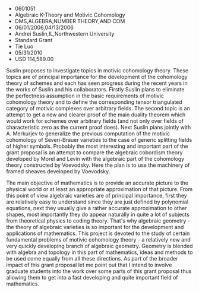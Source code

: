 
* 0601051
* Algebraic K-Theory and Motivic Cohomology
* DMS,ALGEBRA,NUMBER THEORY,AND COM
* 06/01/2006,04/13/2006
* Andrei Suslin,IL,Northwestern University
* Standard Grant
* Tie Luo
* 05/31/2010
* USD 114,589.00

Suslin proposes to investigate topics in motivic cohomology theory. These topics
are of principal importance for the development of the cohomology theory of
schemes and each has seen progress during the recent years in the works of
Suslin and his collaborators. Firstly Suslin plans to eliminate the perfectness
assumption in the basic requirements of motivic cohomology theory and to define
the corresponding tensor triangulated category of motivic complexes over
arbitrary fields. The second topic is an attempt to get a new and clearer proof
of the main duality theorem which would work for schemes over arbitrary fields
(and not only over fields of characteristic zero as the current proof does).
Next Suslin plans jointly with A. Merkurjev to generalize the previous
computation of the motivic cohomology of Severi-Brauer varieties to the case of
generic splitting fields of higher symbols. Probably the most interesting and
important part of the grant proposal is an attempt to compare the algebraic
cobordism theory developed by Morel and Levin with the algebraic part of the
cohomology theory constructed by Voevodsky. Here the plan is to use the
machinery of framed sheaves developed by Voevodsky.

The main objective of mathematics is to provide an accurate picture to the
physical world or at least an appropriate approximation of that picture. From
this point of view algebraic varieties are of principal importance, first they
are relatively easy to understand since they are just defined by polynomial
equations, next they usually give a rather accurate approximation to other
shapes, most importantly they do appear naturally in quite a lot of subjects
from theoretical physics to coding theory. That's why algebraic geometry - the
theory of algebraic varieties is so important for the development and
applications of mathematics. This project is devoted to the study of certain
fundamental problems of motivic cohomology theory - a relatively new and very
quickly developing branch of algebraic geometry. Geometry is blended with
algebra and topology in this part of mathematics, ideas and methods to be used
come equally from all these directions. As part of the broader impact of this
grant proposal let me point out that I intend to involve graduate students into
the work over some parts of this grant proposal thus allowing them to get into a
fast developing and quite important field of mathematics.
